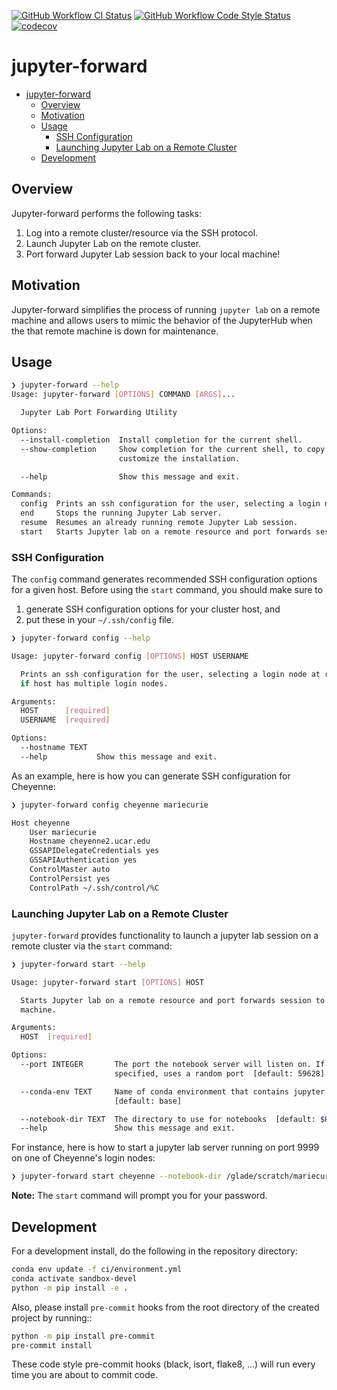 [![GitHub Workflow CI Status](https://img.shields.io/github/workflow/status/NCAR/jupyter-forward/CI?logo=github&style=for-the-badge)](https://github.com/NCAR/jupyter-forward/actions)
[![GitHub Workflow Code Style Status](https://img.shields.io/github/workflow/status/NCAR/jupyter-forward/linting?label=Code%20Style&style=for-the-badge)](https://github.com/NCAR/jupyter-forward/actions)
[![codecov](https://img.shields.io/codecov/c/github/NCAR/jupyter-forward.svg?style=for-the-badge)](https://codecov.io/gh/NCAR/jupyter-forward)

<!--
.. If you want the following badges to be visible, please remove this line, and unindent the lines below
    .. image:: https://img.shields.io/readthedocs/jupyter-forward/latest.svg?style=for-the-badge
        :target: https://jupyter-forward.readthedocs.io/en/latest/?badge=latest
        :alt: Documentation Status

    .. image:: https://img.shields.io/pypi/v/jupyter-forward.svg?style=for-the-badge
        :target: https://pypi.org/project/jupyter-forward
        :alt: Python Package Index

    .. image:: https://img.shields.io/conda/vn/conda-forge/jupyter-forward.svg?style=for-the-badge
        :target: https://anaconda.org/conda-forge/jupyter-forward
        :alt: Conda Version

-->

# jupyter-forward

- [jupyter-forward](#jupyter-forward)
  - [Overview](#overview)
  - [Motivation](#motivation)
  - [Usage](#usage)
    - [SSH Configuration](#ssh-configuration)
    - [Launching Jupyter Lab on a Remote Cluster](#launching-jupyter-lab-on-a-remote-cluster)
  - [Development](#development)

## Overview

Jupyter-forward performs the following tasks:

1. Log into a remote cluster/resource via the SSH protocol.
2. Launch Jupyter Lab on the remote cluster.
3. Port forward Jupyter Lab session back to your local machine!

## Motivation

Jupyter-forward simplifies the process of running `jupyter lab` on a remote machine and allows users to mimic the behavior of the JupyterHub when the that remote machine is down for maintenance.

## Usage

```bash
❯ jupyter-forward --help
Usage: jupyter-forward [OPTIONS] COMMAND [ARGS]...

  Jupyter Lab Port Forwarding Utility

Options:
  --install-completion  Install completion for the current shell.
  --show-completion     Show completion for the current shell, to copy it or
                        customize the installation.

  --help                Show this message and exit.

Commands:
  config  Prints an ssh configuration for the user, selecting a login node...
  end     Stops the running Jupyter Lab server.
  resume  Resumes an already running remote Jupyter Lab session.
  start   Starts Jupyter lab on a remote resource and port forwards session...
```

### SSH Configuration

The `config` command generates recommended SSH configuration options for a given host.
Before using the `start` command, you should make sure to

1. generate SSH configuration options
   for your cluster host, and
2. put these in your `~/.ssh/config` file.

```bash
❯ jupyter-forward config --help

Usage: jupyter-forward config [OPTIONS] HOST USERNAME

  Prints an ssh configuration for the user, selecting a login node at random
  if host has multiple login nodes.

Arguments:
  HOST      [required]
  USERNAME  [required]

Options:
  --hostname TEXT
  --help           Show this message and exit.

```

As an example, here is how you can generate SSH configuration for Cheyenne:

```bash
❯ jupyter-forward config cheyenne mariecurie
```

```bash
Host cheyenne
    User mariecurie
    Hostname cheyenne2.ucar.edu
    GSSAPIDelegateCredentials yes
    GSSAPIAuthentication yes
    ControlMaster auto
    ControlPersist yes
    ControlPath ~/.ssh/control/%C
```

### Launching Jupyter Lab on a Remote Cluster

`jupyter-forward` provides functionality to launch a jupyter lab session on a remote cluster via the `start` command:

```bash
❯ jupyter-forward start --help

Usage: jupyter-forward start [OPTIONS] HOST

  Starts Jupyter lab on a remote resource and port forwards session to local
  machine.

Arguments:
  HOST  [required]

Options:
  --port INTEGER       The port the notebook server will listen on. If not
                       specified, uses a random port  [default: 59628]

  --conda-env TEXT     Name of conda environment that contains jupyter lab
                       [default: base]

  --notebook-dir TEXT  The directory to use for notebooks  [default: $HOME]
  --help               Show this message and exit.
```

For instance, here is how to start a jupyter lab server running on port 9999 on one of Cheyenne's login nodes:

```bash
❯ jupyter-forward start cheyenne --notebook-dir /glade/scratch/mariecurie  --port 9999
```

**Note:** The `start` command will prompt you for your password.

## Development

For a development install, do the following in the repository directory:

```bash
conda env update -f ci/environment.yml
conda activate sandbox-devel
python -m pip install -e .
```

Also, please install `pre-commit` hooks from the root directory of the created project by running::

```bash
python -m pip install pre-commit
pre-commit install
```

These code style pre-commit hooks (black, isort, flake8, ...) will run every time you are about to commit code.
